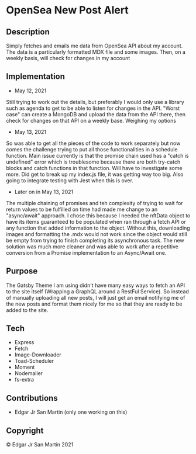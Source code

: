 # OpenSea New Post Alert

## Description

Simply fetches and emails me data from OpenSea API about my account. The data is a particularly formatted MDX file and some images. Then, on a weekly basis, will check for changes in my account

## Implementation

- May 12, 2021

Still trying to work out the details, but preferably I would only use a library such as agenda to get to be able to listen for changes in the API. "Worst case" can create a MongoDB and upload the data from the API there, then check for changes on that API on a weekly base. Weighing my options

- May 13, 2021

So was able to get all the pieces of the code to work separately but now comes the challenge trying to put all those functionalities in a schedule function.  Main issue currently is that the promise chain used has a "catch is undefined" error which is troublesome because there are both try-catch blocks and catch functions in that function. Will have to investigate some more. Did get to break up my index.js file, it was getting way too big. Also going to integrate testing with Jest when this is over. 

- Later on in May 13, 2021

The multiple chaining of promises and teh complexity of trying to wait for return values to be fulfilled on time had made me change to an "async/await" approach. I chose this because I needed the nftData object to have its items guaranteed to be populated when ran through a fetch API or any function that added information to the object. Without this, downloading images and formatting the .mdx would not work since the object would still be empty from trying to finish completing its asynchronous task. The new solution was much more cleaner and was able to work after a repetitive conversion from a Promise implementation to an Async/Await one.

## Purpose

The Gatsby Theme I am using didn't have many easy ways to fetch an API to the site itself (Wrapping a GraphQL around a RestFul Service). So instead of manually uploading all new posts, I will just get an email notifying me of the new posts and format them nicely for me so that they are ready to be added to the site.


## Tech

- Express
- Fetch
- Image-Downloader
- Toad-Scheduler
- Moment
- Nodemailer
- fs-extra


## Contributions

- Edgar Jr San Martin (only one working on this)


## Copyright

© Edgar Jr San Martin 2021
